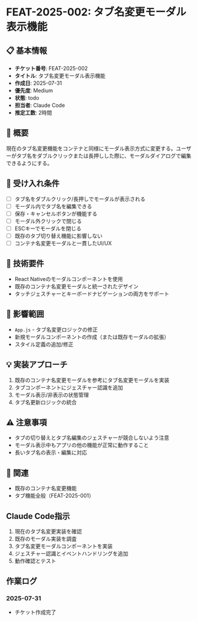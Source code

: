 # FEAT-2025-002: タブ名変更モーダル表示機能

## 📋 基本情報
- **チケット番号**: FEAT-2025-002
- **タイトル**: タブ名変更モーダル表示機能
- **作成日**: 2025-07-31
- **優先度**: Medium
- **状態**: todo
- **担当者**: Claude Code
- **推定工数**: 2時間

## 📝 概要
現在のタブ名変更機能をコンテナと同様にモーダル表示方式に変更する。ユーザーがタブ名をダブルクリックまたは長押しした際に、モーダルダイアログで編集できるようにする。

## 🎯 受け入れ条件
- [ ] タブ名をダブルクリック/長押しでモーダルが表示される
- [ ] モーダル内でタブ名を編集できる
- [ ] 保存・キャンセルボタンが機能する
- [ ] モーダル外クリックで閉じる
- [ ] ESCキーでモーダルを閉じる
- [ ] 既存のタブ切り替え機能に影響しない
- [ ] コンテナ名変更モーダルと一貫したUI/UX

## 🔧 技術要件
- React Nativeのモーダルコンポーネントを使用
- 既存のコンテナ名変更モーダルと統一されたデザイン
- タッチジェスチャーとキーボードナビゲーションの両方をサポート

## 📂 影響範囲
- `App.js` - タブ名変更ロジックの修正
- 新規モーダルコンポーネントの作成（または既存モーダルの拡張）
- スタイル定義の追加/修正

## 💡 実装アプローチ
1. 既存のコンテナ名変更モーダルを参考にタブ名変更モーダルを実装
2. タブコンポーネントにジェスチャー認識を追加
3. モーダル表示/非表示の状態管理
4. タブ名更新ロジックの統合

## ⚠️ 注意事項
- タブの切り替えとタブ名編集のジェスチャーが競合しないよう注意
- モーダル表示中もアプリの他の機能が正常に動作すること
- 長いタブ名の表示・編集に対応

## 🔗 関連
- 既存のコンテナ名変更機能
- タブ機能全般（FEAT-2025-001）

## Claude Code指示
1. 現在のタブ名変更実装を確認
2. 既存のモーダル実装を調査
3. タブ名変更モーダルコンポーネントを実装
4. ジェスチャー認識とイベントハンドリングを追加
5. 動作確認とテスト

## 作業ログ
### 2025-07-31
- チケット作成完了